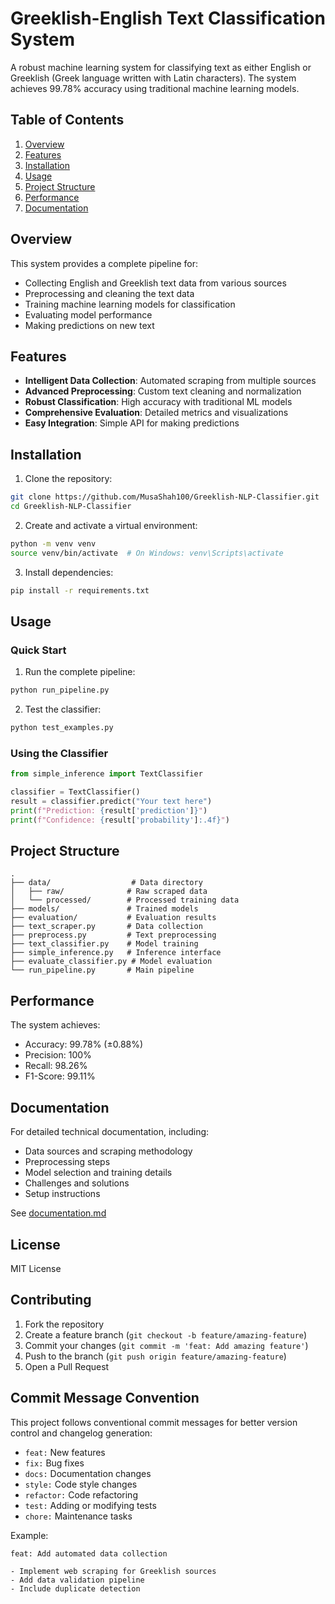 # Greeklish-English Text Classification System

A robust machine learning system for classifying text as either English or Greeklish (Greek language written with Latin characters). The system achieves 99.78% accuracy using traditional machine learning models.

## Table of Contents
1. [Overview](#overview)
2. [Features](#features)
3. [Installation](#installation)
4. [Usage](#usage)
5. [Project Structure](#project-structure)
6. [Performance](#performance)
7. [Documentation](#documentation)

## Overview

This system provides a complete pipeline for:
- Collecting English and Greeklish text data from various sources
- Preprocessing and cleaning the text data
- Training machine learning models for classification
- Evaluating model performance
- Making predictions on new text

## Features

- **Intelligent Data Collection**: Automated scraping from multiple sources
- **Advanced Preprocessing**: Custom text cleaning and normalization
- **Robust Classification**: High accuracy with traditional ML models
- **Comprehensive Evaluation**: Detailed metrics and visualizations
- **Easy Integration**: Simple API for making predictions

## Installation

1. Clone the repository:
```bash
git clone https://github.com/MusaShah100/Greeklish-NLP-Classifier.git
cd Greeklish-NLP-Classifier
```

2. Create and activate a virtual environment:
```bash
python -m venv venv
source venv/bin/activate  # On Windows: venv\Scripts\activate
```

3. Install dependencies:
```bash
pip install -r requirements.txt
```

## Usage

### Quick Start

1. Run the complete pipeline:
```bash
python run_pipeline.py
```

2. Test the classifier:
```bash
python test_examples.py
```

### Using the Classifier

```python
from simple_inference import TextClassifier

classifier = TextClassifier()
result = classifier.predict("Your text here")
print(f"Prediction: {result['prediction']}")
print(f"Confidence: {result['probability']:.4f}")
```

## Project Structure

```
.
├── data/                  # Data directory
│   ├── raw/              # Raw scraped data
│   └── processed/        # Processed training data
├── models/               # Trained models
├── evaluation/           # Evaluation results
├── text_scraper.py       # Data collection
├── preprocess.py         # Text preprocessing
├── text_classifier.py    # Model training
├── simple_inference.py   # Inference interface
├── evaluate_classifier.py # Model evaluation
└── run_pipeline.py       # Main pipeline
```

## Performance

The system achieves:
- Accuracy: 99.78% (±0.88%)
- Precision: 100%
- Recall: 98.26%
- F1-Score: 99.11%

## Documentation

For detailed technical documentation, including:
- Data sources and scraping methodology
- Preprocessing steps
- Model selection and training details
- Challenges and solutions
- Setup instructions

See [documentation.md](documentation.md)

## License

MIT License

## Contributing

1. Fork the repository
2. Create a feature branch (`git checkout -b feature/amazing-feature`)
3. Commit your changes (`git commit -m 'feat: Add amazing feature'`)
4. Push to the branch (`git push origin feature/amazing-feature`)
5. Open a Pull Request

## Commit Message Convention

This project follows conventional commit messages for better version control and changelog generation:

- `feat:` New features
- `fix:` Bug fixes
- `docs:` Documentation changes
- `style:` Code style changes
- `refactor:` Code refactoring
- `test:` Adding or modifying tests
- `chore:` Maintenance tasks

Example:
```
feat: Add automated data collection

- Implement web scraping for Greeklish sources
- Add data validation pipeline
- Include duplicate detection 
